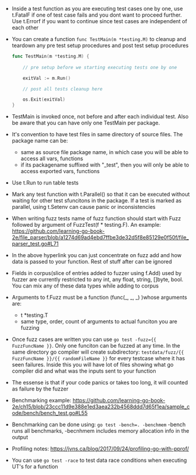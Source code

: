 - Inside a test function as you are executing test cases one by one, use t.FatalF if one of test case fails and you dont want to proceed further. Use t.Errorf if you want to continue since test cases are independent of each other

- You can create a function `func TestMain(m *testing.M)` to cleanup and teardown any pre test setup procedures and post test setup procedures   
  ``` go
  func TestMain(m *testing.M) {
      
      // pre setup before we starting executing tests one by one

      exitVal := m.Run()

      // post all tests cleanup here    

      os.Exit(exitVal)
  }
  ```
- TestMain is invoked once, not before and after each individual test. Also be aware that you can have only one TestMain per package.
- It's convention to have test files in same directory of source files. The package name can be:
  - same as source file package name, in which case you will be able to access all vars, functions
  - if its packagename suffixed with "_test", then you will only be able to access exported vars, functions
- Use t.Run to run table tests
- Mark any test function with t.Parallel() so that it can be executed without waiting for other test sfuncitons in the package. If a test is marked as parallel, using t.Setenv can cause panic or inconsistencies
- When writing fuzz tests name of fuzz function should start with Fuzz followed by argument of FuzzTest(f * testing.F). An example: https://github.com/learning-go-book-2e/file_parser/blob/a1274d69ad4ebd7ffbe3de32d5f8e85129e0f50f/file_parser_test.go#L71
- In the above hyperlink you can just concentrate on fuzz add and how data is passed to your function. Rest of stuff after can be ignored
- Fields in corpus(slice of entries added to fuzzer using f.Add) used by fuzzer are currently restricted to any int, any float, string, []byte, bool. You can mix any of these data types while adding to corpus
- Arguments to f.Fuzz must be a function (func(_, _, _) )whose arguments are:
  - t *testing.T
  - same type, order, count of arguments to actual funciton you are fuzzing 
- Once fuzz cases are written you can use `go test -fuzz={{ FuzzFuncName }}`. Only one funciton can be fuzzed at any time. In the same directory go compiler will create subdirectory: `testdata/fuzz/{{ FuzzFuncName }}/{{ randomFileName }}` for every testcase where it has seen failures. Inside this you will have lot of files showing what go compiler did and what was the inputs sent to your function
- The essense is that if your code panics or takes too long, it will counted as failure by the fuzzer
- Benchmarking example: https://github.com/learning-go-book-2e/ch15/blob/23ccc11d9e388e1ed3aea232b4568ddd7d65f1ea/sample_code/bench/bench_test.go#L55
- Benchmarking can be done using: `go test -bench=. -benchmem` -bench runs all benchmarks, -becnhmem includes memory allocation info in the output
- Profiling notes: https://jvns.ca/blog/2017/09/24/profiling-go-with-pprof/
- You can use `go test -race` to test data race conditions when executing UT's for a function

